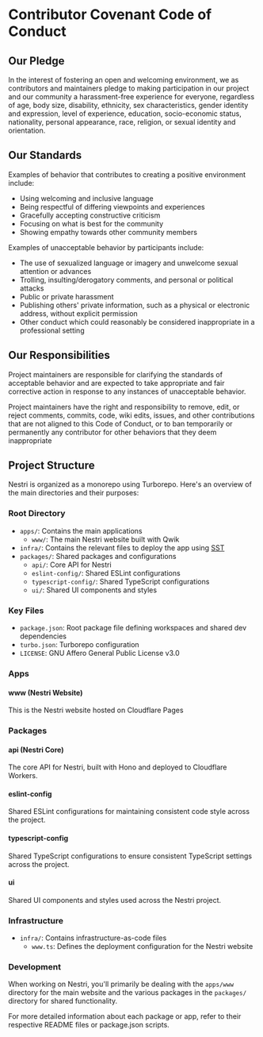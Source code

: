 # Contributor Covenant Code of Conduct

## Our Pledge

In the interest of fostering an open and welcoming environment, we as contributors and maintainers pledge to making participation in our project and our community a harassment-free experience for everyone, regardless of age, body size, disability, ethnicity, sex characteristics, gender identity and expression, level of experience, education, socio-economic status, nationality, personal appearance, race, religion, or sexual identity and orientation.

## Our Standards

Examples of behavior that contributes to creating a positive environment include:

* Using welcoming and inclusive language
* Being respectful of differing viewpoints and experiences
* Gracefully accepting constructive criticism
* Focusing on what is best for the community
* Showing empathy towards other community members

Examples of unacceptable behavior by participants include:

* The use of sexualized language or imagery and unwelcome sexual attention or advances
* Trolling, insulting/derogatory comments, and personal or political attacks
* Public or private harassment
* Publishing others' private information, such as a physical or electronic address, without explicit permission
* Other conduct which could reasonably be considered inappropriate in a professional setting

## Our Responsibilities

Project maintainers are responsible for clarifying the standards of acceptable behavior and are expected to take appropriate and fair corrective action in response to any instances of unacceptable behavior.

Project maintainers have the right and responsibility to remove, edit, or reject comments, commits, code, wiki edits, issues, and other contributions that are not aligned to this Code of Conduct, or to ban temporarily or permanently any contributor for other behaviors that they deem inappropriate

## Project Structure

Nestri is organized as a monorepo using Turborepo. Here's an overview of the main directories and their purposes:

### Root Directory

- `apps/`: Contains the main applications
  - `www/`: The main Nestri website built with Qwik
- `infra/`: Contains the relevant files to deploy the app using [SST](https://sst.dev)
- `packages/`: Shared packages and configurations
  - `api/`: Core API for Nestri
  - `eslint-config/`: Shared ESLint configurations
  - `typescript-config/`: Shared TypeScript configurations
  - `ui/`: Shared UI components and styles

### Key Files

- `package.json`: Root package file defining workspaces and shared dev dependencies
- `turbo.json`: Turborepo configuration
- `LICENSE`: GNU Affero General Public License v3.0

### Apps

#### www (Nestri Website)

This is the Nestri website hosted on Cloudflare Pages

### Packages

#### api (Nestri Core)

The core API for Nestri, built with Hono and deployed to Cloudflare Workers.

#### eslint-config

Shared ESLint configurations for maintaining consistent code style across the project.

#### typescript-config

Shared TypeScript configurations to ensure consistent TypeScript settings across the project.

#### ui

Shared UI components and styles used across the Nestri project.

### Infrastructure

- `infra/`: Contains infrastructure-as-code files
  - `www.ts`: Defines the deployment configuration for the Nestri website

### Development

When working on Nestri, you'll primarily be dealing with the `apps/www` directory for the main website and the various packages in the `packages/` directory for shared functionality.

For more detailed information about each package or app, refer to their respective README files or package.json scripts.
